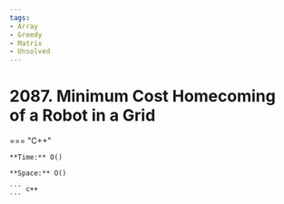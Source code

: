 ```yaml
---
tags:
- Array
- Greedy
- Matrix
- Unsolved
---
```



# 2087. Minimum Cost Homecoming of a Robot in a Grid

=== "C++"

    **Time:** O()

    **Space:** O()

    ``` c++
    ```